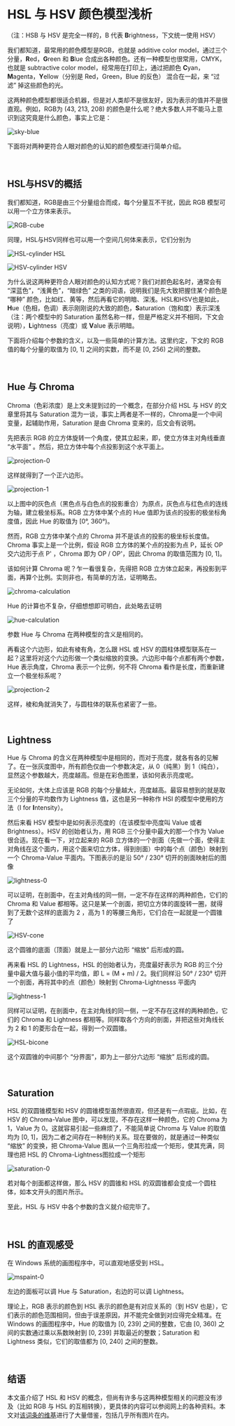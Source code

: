 # HSL 与 HSV 颜色模型浅析

（注：HSB 与 HSV 是完全一样的，B 代表 **B**rightness，下文统一使用 HSV）

我们都知道，最常用的颜色模型是RGB，也就是 additive color model，通过三个分量，**R**ed，**G**reen 和 **B**lue 合成出各种颜色。还有一种模型也很常用，CMYK，也就是 subtractive color model，经常用在打印上，通过把颜色 **C**yan，**M**agenta，**Y**ellow（分别是 Red，Green，Blue 的反色） 混合在一起，来 “过滤” 掉这些颜色的光。

这两种颜色模型都很适合机器，但是对人类却不是很友好，因为表示的值并不是很直观。例如，RGB为 (43, 213, 208) 的颜色是什么呢？绝大多数人并不能马上意识到这究竟是什么颜色，事实上它是：

![sky-blue](images/1-wk6_sky-blue.png)

下面将对两种更符合人眼对颜色的认知的颜色模型进行简单介绍。

<br/>

## HSL与HSV的概括

我们都知道，RGB是由三个分量组合而成，每个分量互不干扰，因此 RGB 模型可以用一个立方体来表示。

![RGB-cube](https://upload.wikimedia.org/wikipedia/commons/thumb/0/05/RGB_Cube_Show_lowgamma_cutout_a.png/320px-RGB_Cube_Show_lowgamma_cutout_a.png)

同理，HSL与HSV同样也可以用一个空间几何体来表示，它们分别为

![HSL-cylinder](https://upload.wikimedia.org/wikipedia/commons/thumb/6/6b/HSL_color_solid_cylinder_saturation_gray.png/320px-HSL_color_solid_cylinder_saturation_gray.png)
HSL

![HSV-cylinder](https://upload.wikimedia.org/wikipedia/commons/thumb/3/33/HSV_color_solid_cylinder_saturation_gray.png/320px-HSV_color_solid_cylinder_saturation_gray.png)
HSV

为什么说这两种更符合人眼对颜色的认知方式呢？我们对颜色起名时，通常会有 “深蓝色”，“浅黄色”，“暗绿色” 之类的词语，说明我们是先大致把握住某个颜色是 “哪种” 颜色，比如红、黄等，然后再看它的明暗、深浅。HSL和HSV也是如此，**H**ue（色相，色调）表示刚刚说的大致的颜色，**S**aturation（饱和度）表示深浅（注：两个模型中的 Saturation 虽然名称一样，但是严格定义并不相同，下文会说明），**L**ightness（亮度）或 **V**alue 表示明暗。

下面将介绍每个参数的含义，以及一些简单的计算方法。这里约定，下文的 RGB 值的每个分量的取值为 [0, 1] 之间的实数，而不是 [0, 256) 之间的整数。

<br/>

## Hue 与 Chroma

Chroma（色彩浓度）是上文未提到过的一个概念，在部分介绍 HSL 与 HSV 的文章里将其与 Saturation 混为一谈，事实上两者是不一样的，Chroma是一个中间变量，起辅助作用，Saturation 是由 Chroma 变来的，后文会有说明。

先把表示 RGB 的立方体旋转一个角度，使其立起来，即，使立方体主对角线垂直 “水平面” 。然后，把立方体中每个点投影到这个水平面上。

![projection-0](images/1-wk6_projection-0.png)

这样就得到了一个正六边形。

![projection-1](images/1-wk6_projection-1.png)

以上图中的灰色点（黑色点与白色点的投影重合）为原点，灰色点与红色点的连线为轴，建立极坐标系。RGB 立方体中某个点的 Hue 值即为该点的投影的极坐标角度值，因此 Hue 的取值为 [0°, 360°)。

然而，RGB 立方体中某个点的 Chroma 并不是该点的投影的极坐标长度值。Chroma 事实上是一个比例，假设 RGB 立方体的某个点的投影为点 P，延长 OP 交六边形于点 P' ，Chroma 即为 OP / OP'，因此 Chroma 的取值范围为 [0, 1]。

该如何计算 Chroma 呢？乍一看很复杂，先得把 RGB 立方体立起来，再投影到平面，再算个比例。实则非也，有简单的方法，证明略去。

![chroma-calculation](https://wikimedia.org/api/rest_v1/media/math/render/svg/4653bd9fc317d4d1bedd1ce026087375f7625fc7)

Hue 的计算也不复杂，仔细想想即可明白，此处略去证明

![hue-calculation](https://wikimedia.org/api/rest_v1/media/math/render/svg/1f186d46ac9d0780335fc2d13e4b0302fe2afee2)

参数 Hue 与 Chroma 在两种模型的含义是相同的。

再看这个六边形，如此有棱有角，怎么跟 HSL 或 HSV 的圆柱体模型联系在一起？这里将对这个六边形做一个类似缩放的变换。六边形中每个点都有两个参数，Hue 表示角度，Chroma 表示一个比例，何不将 Chroma 看作是长度，而重新建立一个极坐标系呢？

![projection-2](https://upload.wikimedia.org/wikipedia/commons/thumb/3/33/Hsv-hexagons-to-circles.svg/640px-Hsv-hexagons-to-circles.svg.png)

这样，棱和角就消失了，与圆柱体的联系也紧密了一些。

<br/>

## Lightness

Hue 与 Chroma 的含义在两种模型中是相同的，而对于亮度，就各有各的见解了。在一张灰度图中，所有颜色仅由一个参数决定，从 0（纯黑）到 1（纯白），显然这个参数越大，亮度越高。但是在彩色图里，该如何表示亮度呢。

无论如何，大体上应该是 RGB 的每个分量越大，亮度越高。最容易想到的就是取三个分量的平均数作为 Lightness 值，这也是另一种称作 HSI 的模型中使用的方法（I for **I**ntensity）。

然后来看 HSV 模型中是如何表示亮度的（在该模型中亮度叫 Value 或者 Brightness）。HSV 的创始者认为，用 RGB 三个分量中最大的那一个作为 Value 很合适。现在看一下，对立起来的 RGB 立方体的一个剖面（先做一个面，使得主对角线在这个面内，用这个面来切立方体，得到剖面）中的每个点（颜色）映射到一个 Chroma-Value 平面内。下图表示的是沿 50° / 230° 切开的剖面映射后的图像

![lightness-0](images/1-wk6_lightness-0.png)

可以证明，在剖面中，在主对角线的同一侧，一定不存在这样的两种颜色，它们的 Chroma 和 Value 都相等。这只是某一个剖面，把切立方体的面旋转一圈，就得到了无数个这样的底面为 2 ，高为 1 的等腰三角形，它们合在一起就是一个圆锥了

![HSV-cone](https://upload.wikimedia.org/wikipedia/commons/thumb/0/00/HSV_color_solid_cone_chroma_gray.png/320px-HSV_color_solid_cone_chroma_gray.png)

这个圆锥的底面（顶面）就是上一部分六边形 “缩放” 后形成的圆。

再来看 HSL 的 Lightness，HSL 的创始者认为，亮度最好表示为 RGB 的三个分量中最大值与最小值的平均值，即 L = (M + m) / 2。我们同样沿 50° / 230° 切开一个剖面，再将其中的点（颜色）映射到 Chroma-Lightnesss 平面内

![lightness-1](images/1-wk6_lightness-1.png)

同样可以证明，在剖面中，在主对角线的同一侧，一定不存在这样的两种颜色，它们的 Chroma 和 Lightness 都相等。同样取各个方向的剖面，并把这些对角线长为 2 和 1 的菱形合在一起，得到一个双圆锥。

![HSL-bicone](https://upload.wikimedia.org/wikipedia/commons/thumb/b/b3/HSL_color_solid_dblcone_chroma_gray.png/320px-HSL_color_solid_dblcone_chroma_gray.png)

这个双圆锥的中间那个 “分界面”，即为上一部分六边形 “缩放” 后形成的圆。

<br/>

## Saturation

HSL 的双圆锥模型和 HSV 的圆锥模型虽然很直观，但还是有一点瑕疵。比如，在 HSV 的 Chroma-Value 图中，可以发现，不存在这样一种颜色，它的 Chroma 为 1，Value 为 0。这就容易引起一些麻烦了，不能简单说 Chroma 与 Value 的取值均为 [0, 1]，因为二者之间存在一种制约关系。现在要做的，就是通过一种类似 “缩放” 的变换，把 Chroma-Value 图从一个三角形拉成一个矩形，使其充满，同理也把 HSL 的 Chroma-Lightness图拉成一个矩形

![saturation-0](https://upload.wikimedia.org/wikipedia/commons/thumb/e/ed/Hsl-hsv_saturation-lightness_slices.svg/400px-Hsl-hsv_saturation-lightness_slices.svg.png)

若对每个剖面都这样做，那么 HSV 的圆锥和 HSL 的双圆锥都会变成一个圆柱体，如本文开头的图片所示。

至此，HSL 与 HSV 中各个参数的含义就介绍完毕了。

<br/>

## HSL 的直观感受

在 Windows 系统的画图程序中，可以直观地感受到 HSL。

![mspaint-0](images/1-wk6_mspaint-0.png)

左边的面板可以调 Hue 与 Saturation，右边的可以调 Lightness。

理论上，RGB 表示的颜色到 HSL 表示的颜色是有对应关系的（到 HSV 也是），它们表示的颜色范围相同，但由于误差原因，并不能完全做到对应得完全精准。在 Windows 的画图程序中，Hue 的取值为 [0, 239] 之间的整数，它由 [0, 360) 之间的实数通过乘以系数映射到 [0, 239] 并取最近的整数；Saturation 和 Lightness 类似，它们的取值都为 [0, 240] 之间的整数。

<br/>

## 结语

本文虽介绍了 HSL 和 HSV 的概念，但尚有许多与这两种模型相关的问题没有涉及（比如 RGB 与 HSL 的互相转换），更具体的内容可以参阅网上的各种资料。本文对[该词条的维基][1]进行了大量借鉴，包括几乎所有图片在内。

[1]: https://en.wikipedia.org/wiki/HSL_and_HSV
